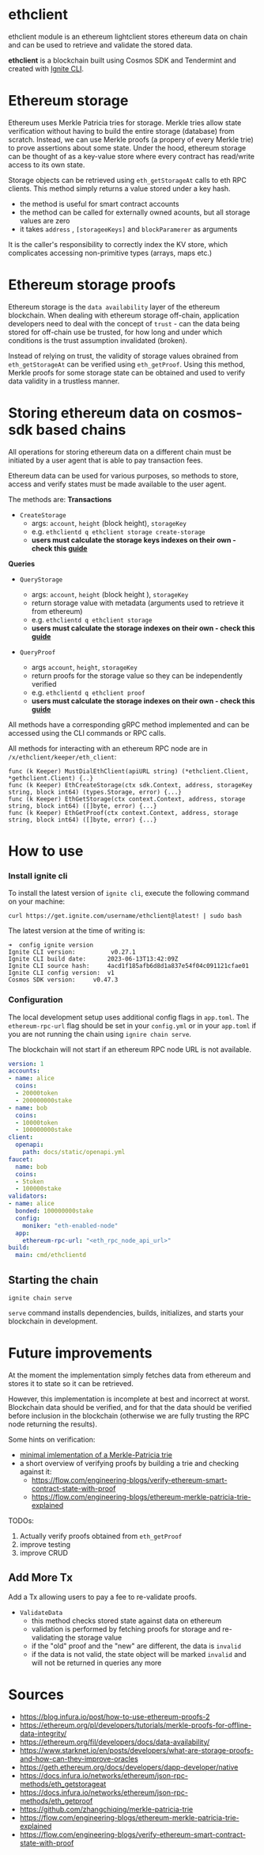 # ethclient

ethclient module is an ethereum lightclient stores ethereum data on chain and can be used to retrieve and validate the stored data.

**ethclient** is a blockchain built using Cosmos SDK and Tendermint and created with [Ignite CLI](https://ignite.com/cli).

# Ethereum storage
Ethereum uses Merkle Patricia tries for storage. Merkle tries allow state verification without having to build the entire storage (database) from scratch. Instead, we can use Merkle proofs (a propery of every Merkle trie) to prove assertions about some state. Under the hood, ethereum storage can be thought of as a key-value store where every contract has read/write access to its own state.

Storage objects can be retrieved using `eth_getStorageAt` calls to eth RPC clients. This method simply returns a value stored under a key hash.
* the method is useful for smart contract accounts
* the method can be called for externally owned acounts, but all storage values are zero
* it takes `address` , `[storageeKeys]` and `blockParamerer` as arguments

It is the caller's responsibility to correctly index the KV store, which complicates accessing non-primitive types (arrays, maps etc.)


# Ethereum storage proofs

Ethereum storage is the `data availability` layer of the ethereum blockchain.
When dealing with ethereum storage off-chain, application developers need to deal with the concept of `trust` - can the data being stored for off-chain use be trusted, for how long and under which conditions is the trust assumption invalidated (broken).

Instead of relying on trust, the validity of storage values obrained from `eth_getStorageAt` can be verified using `eth_getProof`. Using this method, Merkle proofs for some storage state can be obtained and used to verify data validity in a trustless manner.


# Storing ethereum data on cosmos-sdk based chains
All operations for storing ethereum data on a different chain must be initiated by a user agent that is able to pay transaction fees.

Ethereum data can be used for various purposes, so methods to store, access and verify states must be made available to the user agent.

The methods are:
**Transactions**
* `CreateStorage`
    * args: `account`, `height` (block height), `storageKey`
    * e.g. `ethclientd q ethclient storage create-storage`
    * **users must calculate the storage keys indexes on their own - check this [guide](https://docs.infura.io/networks/ethereum/json-rpc-methods/eth_getstorageat)**

**Queries**
* `QueryStorage`
    * args: `account`, `height` (block height ), `storageKey`
    * return storage value with metadata (arguments used to retrieve it from ethereum)
    * e.g. `ethclientd q ethclient storage`
    * **users must calculate the storage indexes on their own - check this [guide](https://docs.infura.io/networks/ethereum/json-rpc-methods/eth_getstorageat)**


* `QueryProof`
    * args `account`, `height`, `storageKey`
    * return proofs for the storage value so they can be independently verified
    * e.g. `ethclientd q ethclient proof`
    * **users must calculate the storage indexes on their own - check this [guide](https://docs.infura.io/networks/ethereum/json-rpc-methods/eth_getstorageat)**


All methods have a corresponding gRPC method implemented and can be accessed using the CLI commands or RPC calls.

All methods for interacting with an ethereum RPC node are in `/x/ethclient/keeper/eth_client`:

```golang
func (k Keeper) MustDialEthClient(apiURL string) (*ethclient.Client, *gethclient.Client) {..}
func (k Keeper) EthCreateStorage(ctx sdk.Context, address, storageKey string, block int64) (types.Storage, error) {...}
func (k Keeper) EthGetStorage(ctx context.Context, address, storage string, block int64) ([]byte, error) {...}
func (k Keeper) EthGetProof(ctx context.Context, address, storage string, block int64) ([]byte, error) {...}
```


# How to use

### Install ignite cli
To install the latest version of `ignite cli`, execute the following command on your machine:

```
curl https://get.ignite.com/username/ethclient@latest! | sudo bash
```

The latest version at the time of writing is:
```
➜  config ignite version
Ignite CLI version:		     v0.27.1
Ignite CLI build date:		2023-06-13T13:42:09Z
Ignite CLI source hash:		4acd1f185afb6d8d1a837e54f04c091121cfae01
Ignite CLI config version:	v1
Cosmos SDK version:		v0.47.3
```

### Configuration

The local development setup uses additional config flags in `app.toml`. The `ethereum-rpc-url` flag should be set in your `config.yml` or in your `app.toml` if you are not running the chain using `ignire chain serve`.

The blockchain will not start if an ethereum RPC node URL is not available.

```yaml
version: 1
accounts:
- name: alice
  coins:
  - 20000token
  - 200000000stake
- name: bob
  coins:
  - 10000token
  - 100000000stake
client:
  openapi:
    path: docs/static/openapi.yml
faucet:
  name: bob
  coins:
  - 5token
  - 100000stake
validators:
- name: alice
  bonded: 100000000stake
  config:
    moniker: "eth-enabled-node"
  app:
    ethereum-rpc-url: "<eth_rpc_node_api_url>"
build:
  main: cmd/ethclientd
```

## Starting the chain

```
ignite chain serve
```

`serve` command installs dependencies, builds, initializes, and starts your blockchain in development.


# Future improvements

At the moment the implementation simply fetches data from ethereum and stores it to state so it can be retrieved. 

However, this implementation is incomplete at best and incorrect at worst. Blockchain data should be verified, and for that the data should be verified before inclusion in the blockchain (otherwise we are fully trusting the RPC node returning the results).

Some hints on verification:
* [minimal imlementation of a Merkle-Patricia trie](https://github.com/zhangchiqing/merkle-patricia-trie)
* a short overview of verifying proofs by building a trie and checking against it:
    * https://flow.com/engineering-blogs/verify-ethereum-smart-contract-state-with-proof
    * https://flow.com/engineering-blogs/ethereum-merkle-patricia-trie-explained

TODOs:
1. Actually verify proofs obtained from `eth_getProof`
2. improve testing
3. improve CRUD

## Add More Tx

Add a Tx allowing users to pay a fee to re-validate proofs.

* `ValidateData`
    * this method checks stored state against data on ethereum
    * validation is performed by fetching proofs for storage and re-validating the storage value
    * if the "old" proof and the "new" are different, the data is `invalid`
    * if the data is not valid, the state object will be marked `invalid` and will not be returned in queries any more

# Sources
* https://blog.infura.io/post/how-to-use-ethereum-proofs-2
* https://ethereum.org/pl/developers/tutorials/merkle-proofs-for-offline-data-integrity/
* https://ethereum.org/fil/developers/docs/data-availability/
* https://www.starknet.io/en/posts/developers/what-are-storage-proofs-and-how-can-they-improve-oracles
* https://geth.ethereum.org/docs/developers/dapp-developer/native
* https://docs.infura.io/networks/ethereum/json-rpc-methods/eth_getstorageat
* https://docs.infura.io/networks/ethereum/json-rpc-methods/eth_getproof
* https://github.com/zhangchiqing/merkle-patricia-trie
* https://flow.com/engineering-blogs/ethereum-merkle-patricia-trie-explained
* https://flow.com/engineering-blogs/verify-ethereum-smart-contract-state-with-proof
